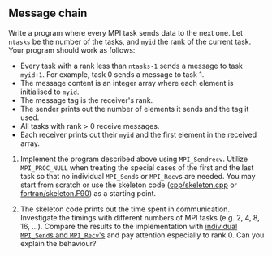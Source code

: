 ## Message chain

Write a program where every MPI task sends data to the next one.
Let `ntasks` be the number of the tasks, and `myid` the rank of the
current task. Your program should work as follows:

- Every task with a rank less than `ntasks-1` sends a message to task
  `myid+1`. For example, task 0 sends a message to task 1.
- The message content is an integer array where each element is initialised to
  `myid`.
- The message tag is the receiver's rank.
- The sender prints out the number of elements it sends and the tag it used.
- All tasks with rank > 0 receive messages.
- Each receiver prints out their `myid` and the first element in the
  received array.

1. Implement the program described above using `MPI_Sendrecv`. Utilize
   `MPI_PROC_NULL` when treating the special cases of
   the first and the last task so that no individual `MPI_Send`s or
   `MPI_Recv`s are needed. You may start from scratch or use the skeleton code
   ([cpp/skeleton.cpp](cpp/skeleton.cpp) or [fortran/skeleton.F90](fortran/skeleton.F90)) 
   as a starting point. 

2. The skeleton code prints out the time spent in communication. 
   Investigate the timings with different numbers of MPI tasks 
   (e.g. 2, 4, 8, 16, ...). Compare the results to the implementation with
   [individual `MPI_Send`s and `MPI_Recv`'s](../message-chain/) and pay attention 
   especially to rank 0. Can you explain the behaviour?
